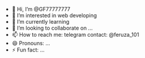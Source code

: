 - 👋 Hi, I’m @GF77777777
- 👀 I’m interested in web developing
- 🌱 I’m currently learning 
- 💞️ I’m looking to collaborate on ...
- 📫 How to reach me: telegram contact: @feruza_101
- 😄 Pronouns: ...
- ⚡ Fun fact: ...

<!---
GF77777777/GF77777777 is a ✨ special ✨ repository because its `README.md` (this file) appears on your GitHub profile.
You can click the Preview link to take a look at your changes.
--->
